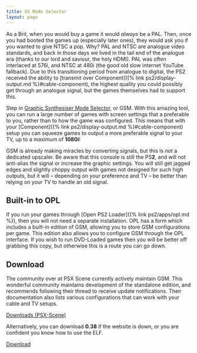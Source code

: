 ```yaml
---
title: GS Mode Selector
layout: page
---
```


As a Brit, when you would buy a game it would _always_ be a PAL. Then, once you had booted the games up (especially later ones), they would ask you if you wanted to give NTSC a pop. Why? PAL and NTSC are analogue video standards, and back in those days we lived in the tail end of the analogue era (thanks to our lord and saviour, the holy HDMI). PAL was often interlaced at 576i, and NTSC at 480i (the good old slow internet YouTube fallback). Due to this transitioning period from analogue to digital, the PS2 received the ability to [transmit over Component]({% link ps2/display-output.md %}#cable-component), the highest quality you could possibly get through an analogue signal, but the games themselves had to support this.

Step in [Graphic Synthesiser Mode Selector](http://psx-scene.com/forums/f291/gs-mode-selector-development-feedback-61808/), or GSM. With this amazing tool, you can run a large number of games with screen settings that a preferable to you, rather than to how the game was configured. This means that with your [Component]({% link ps2/display-output.md %}#cable-component) setup you can squeeze games to output a more preferable signal to your TV, up to a maximum of **1080i**!

GSM is already making miracles by converting signals, but this is _not_ a dedicated upscaler. Be aware that this console is still the PS**2**, and will not anti-alias the signal or increase the graphic settings. You will still get jagged edges and slightly choppy output with games not designed for such high outputs, but it will – depending on your preference and TV – be better than relying on your TV to handle an old signal.

## Built-in to OPL

If you run your games through [Open PS2 Loader]({% link ps2/apps/opl.md %}), then you will not need a separate installation. OPL has a form which includes a built-in edition of GSM, allowing you to store GSM configurations per game. This edition also allows you to configure GSM through the OPL interface. If you wish to run DVD-Loaded games then you will be better off grabbing this copy, but otherwise this is a route you can go down.

## Download

The community over at PSX Scene currently actively maintain GSM. This wonderful community maintains development of the standalone edition, and recommends following their thread to receive update notifications. Their documentation also lists various configurations that can work with your cable and TV setups.

<div class="text-center">
	<p class="rt-button"><a href="http://psx-scene.com/forums/f291/gs-mode-selector-development-feedback-61808/#post_message_457518">Downloads (PSX-Scene)</a></p>
</div>

Alternatively, you can download **0.38** if the website is down, or you are confident you know how to use the ELF.

<div class="text-center">
	<p class="rt-button"><a href="https://drive.google.com/file/d/10dcvl--9jmV6ZoNKuuEPnfSDrY9rUzQl/view?usp=sharing">Download</a></p>
</div>
